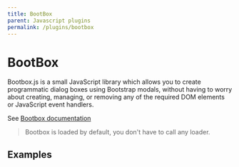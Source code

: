 ```yaml
---
title: BootBox
parent: Javascript plugins
permalink: /plugins/bootbox
---
```


# BootBox

Bootbox.js is a small JavaScript library which allows you to create programmatic dialog boxes using Bootstrap modals, without having to worry about creating, managing, or removing any of the required DOM elements or JavaScript event handlers. 

See [Bootbox documentation](http://bootboxjs.com/documentation.html) 

> Bootbox is loaded by default, you don't have to call any loader.

## Examples


